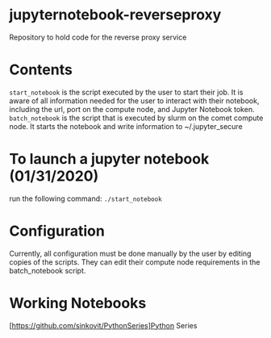 # jupyternotebook-reverseproxy
Repository to hold code for the reverse proxy service
# Contents
`start_notebook` is the script executed by the user to start their job. It is aware of all information needed for the user to interact with their notebook, including the url, port on the compute node, and Jupyter Notebook token.
`batch_notebook` is the script that is executed by slurm on the comet compute node. It starts the notebook and write information to ~/.jupyter_secure

# To launch a jupyter notebook (01/31/2020)
run the following command:
`./start_notebook`

# Configuration
Currently, all configuration must be done manually by the user by editing copies of the scripts.
They can edit their compute node requirements in the batch_notebook script.

# Working Notebooks
[https://github.com/sinkovit/PythonSeries]Python Series

